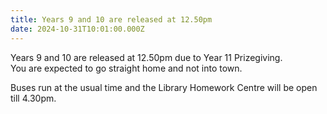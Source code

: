 ```yaml
---
title: Years 9 and 10 are released at 12.50pm
date: 2024-10-31T10:01:00.000Z
---
```

Years 9 and 10 are released at 12.50pm due to Year 11 Prizegiving.  
You are expected to go straight home and not into town.

Buses run at the usual time and the Library Homework Centre will be open till 4.30pm.


